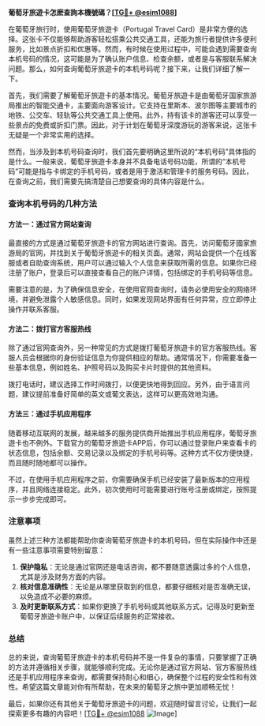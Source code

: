 **葡萄牙旅遊卡怎麽查詢本機號碼？[[TG💪+ @esim1088](https://t.me/s/esim1088)]**

在葡萄牙旅行时，使用葡萄牙旅遊卡（Portugal Travel Card）是非常方便的选择。这张卡不仅能够帮助游客轻松搭乘公共交通工具，还能为旅行者提供许多便利服务，比如景点折扣和优惠等。然而，有时候在使用过程中，可能会遇到需要查询本机号码的情况，这可能是为了确认账户信息、检查余额，或者是与客服联系解决问题。那么，如何查询葡萄牙旅遊卡的本机号码呢？接下来，让我们详细了解一下。

首先，我们需要了解葡萄牙旅遊卡的基本情况。葡萄牙旅遊卡是由葡萄牙国家旅游局推出的智能交通卡，主要面向游客设计。它支持在里斯本、波尔图等主要城市的地铁、公交车、轻轨等公共交通工具上使用。此外，持有该卡的游客还可以享受一些景点的免费或折扣门票。因此，对于计划在葡萄牙深度游玩的游客来说，这张卡无疑是一个非常实用的选择。

然而，当涉及到本机号码查询时，我们首先要明确这里所说的“本机号码”具体指的是什么。一般来说，葡萄牙旅遊卡本身并不具备电话号码功能，所谓的“本机号码”可能是指与卡绑定的手机号码，或者是用于激活和管理卡的服务号码。因此，在查询之前，我们需要先搞清楚自己想要查询的具体内容是什么。

### 查询本机号码的几种方法

#### 方法一：通过官方网站查询

最直接的方式是通过葡萄牙旅遊卡的官方网站进行查询。首先，访问葡萄牙國家旅游局的官网，并找到关于葡萄牙旅遊卡的相关页面。通常，网站会提供一个在线客服或者自助查询系统，用户可以通过输入个人信息来获取所需的信息。如果你已经注册了账户，登录后可以直接查看自己的账户详情，包括绑定的手机号码等信息。

需要注意的是，为了确保信息安全，在使用官网查询时，请务必使用安全的网络环境，并避免泄露个人敏感信息。同时，如果发现网站界面有任何异常，应立即停止操作并联系客服。

#### 方法二：拨打官方客服热线

除了通过官网查询外，另一种常见的方式是拨打葡萄牙旅遊卡的官方客服热线。客服人员会根据你的身份验证信息为你提供相应的帮助。通常情况下，你需要准备一些基本信息，例如姓名、护照号码以及购买卡片时提供的其他资料。

拨打电话时，建议选择工作时间拨打，以便更快地得到回应。另外，由于语言问题，建议提前准备好简单的英文或葡文表达，这样可以更高效地沟通。

#### 方法三：通过手机应用程序

随着移动互联网的发展，越来越多的服务提供商开始推出手机应用程序，葡萄牙旅遊卡也不例外。下载官方的葡萄牙旅遊卡APP后，你可以通过登录账户来查看卡的状态信息，包括余额、交易记录以及绑定的手机号码等。这种方式不仅方便快捷，而且随时随地都可以操作。

不过，在使用手机应用程序之前，你需要确保手机已经安装了最新版本的应用程序，并且网络连接稳定。此外，初次使用时可能需要进行账号注册或绑定，按照提示一步步完成即可。

### 注意事项

虽然上述三种方法都能帮助你查询葡萄牙旅遊卡的本机号码，但在实际操作中还是有一些注意事项需要特别留意：

1. **保护隐私**：无论是通过官网还是电话咨询，都不要随意透露过多的个人信息，尤其是涉及财务方面的内容。
2. **核对信息准确性**：无论是从哪里获取到的信息，都要仔细核对是否准确无误，以免造成不必要的麻烦。
3. **及时更新联系方式**：如果你更换了手机号码或其他联系方式，记得及时更新至葡萄牙旅遊卡账户中，以保证后续服务的正常接收。

### 总结

总的来说，查询葡萄牙旅遊卡的本机号码并不是一件复杂的事情，只要掌握了正确的方法并遵循相关步骤，就能够顺利完成。无论你是通过官方网站、官方客服热线还是手机应用程序来查询，都需要保持耐心和细心，确保整个过程的安全性和有效性。希望这篇文章能对你有所帮助，在未来的葡萄牙之旅中更加顺畅无忧！

最后，如果你还有其他关于葡萄牙旅遊卡的问题，欢迎随时留言讨论，让我们一起探索更多有趣的内容吧！[[TG💪+ @esim1088](https://t.me/s/esim1088) ![Image](https://i.postimg.cc/4NQfJmqS/Snipaste-2025-05-13-00-14-12.png)]